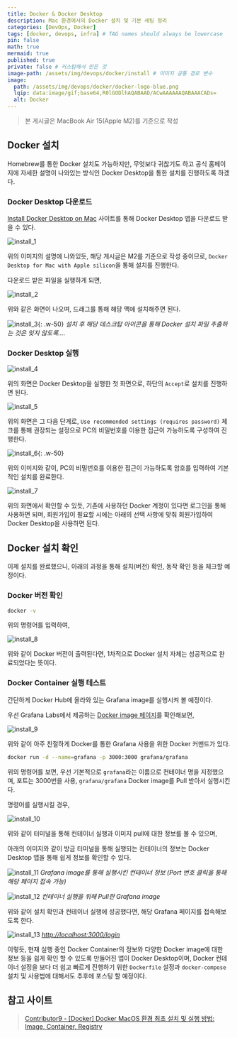 ```yaml
---
title: Docker & Docker Desktop
description: Mac 환경에서의 Docker 설치 및 기본 세팅 정리
categories: [DevOps, Docker]
tags: [docker, devops, infra] # TAG names should always be lowercase
pin: false
math: true
mermaid: true
published: true
private: false # 커스텀해서 만든 것
image-path: /assets/img/devops/docker/install # 이미지 공통 경로 변수
image:
  path: /assets/img/devops/docker/docker-logo-blue.png
  lqip: data:image/gif;base64,R0lGODlhAQABAAD/ACwAAAAAAQABAAACADs=
  alt: Docker
---
```


> 본 게시글은 MacBook Air 15(Apple M2)를 기준으로 작성

## Docker 설치

Homebrew를 통한 Docker 설치도 가능하지만, 무엇보다 귀찮기도 하고 공식 홈페이지에 자세한 설명이 나와있는 방식인 Docker Desktop을 통한 설치를 진행하도록 하겠다.

### Docker Desktop 다운로드

[Install Docker Desktop on Mac][docker_site] 사이트를 통해 Docker Desktop 앱을 다운로드 받을 수 있다.

![install_1][install_1]

위의 이미지의 설명에 나와있듯, 해당 게시글은 M2를 기준으로 작성 중이므로, `Docker Desktop for Mac with Apple silicon`을 통해 설치를 진행한다.

다운로드 받은 파일을 실행하게 되면,

![install_2][install_2]

위와 같은 화면이 나오며, 드래그를 통해 해당 맥에 설치해주면 된다.

![install_3][install_3]{: .w-50}
_설치 후 해당 데스크탑 아이콘을 통해 Docker 설치 파일 추출하는 것은 잊지 않도록...._

### Docker Desktop 실행

![install_4][install_4]

위의 화면은 Docker Desktop을 실행한 첫 화면으로, 하단의 `Accept`로 설치를 진행하면 된다.

![install_5][install_5]

위의 화면은 그 다음 단계로, `Use recommended settings (requires password)` 체크를 통해 권장되는 설정으로 PC의 비밀번호를 이용한 접근이 가능하도록 구성하여 진행한다.

![install_6][install_6]{: .w-50}

위의 이미지와 같이, PC의 비밀번호를 이용한 접근이 가능하도록 암호를 입력하여 기본적인 설치를 완료한다.

![install_7][install_7]

위의 화면에서 확인할 수 있듯, 기존에 사용하던 Docker 계정이 있다면 로그인을 통해 사용하면 되며, 회원가입이 필요할 시에는 아래의 선택 사항에 맞춰 회원가입하여 Docker Desktop을 사용하면 된다.

## Docker 설치 확인

이제 설치를 완료했으니, 아래의 과정을 통해 설치(버전) 확인, 동작 확인 등을 체크할 예정이다.

### Docker 버전 확인

```bash
docker -v
```

위의 명령어를 입력하여,

![install_8][install_8]

위와 같이 Docker 버전이 출력된다면, 1차적으로 Docker 설치 자체는 성공적으로 완료되었다는 뜻이다.

### Docker Container 실행 테스트

간단하게 Docker Hub에 올라와 있는 Grafana image를 실행시켜 볼 예정이다.

우선 Grafana Labs에서 제공하는 [Docker image 페이지][grafana-docker]를 확인해보면,

![install_9][install_9]

위와 같이 아주 친절하게 Docker를 통한 Grafana 사용을 위한 Docker 커맨드가 있다.

```bash
docker run -d --name=grafana -p 3000:3000 grafana/grafana
```

위의 명령어를 보면, 우선 기본적으로 `grafana`라는 이름으로 컨테이너 명을 지정했으며, 포트는 3000번을 사용, `grafana/grafana` Docker image를 Pull 받아서 실행시킨다.

명령어를 실행시킬 경우,

![install_10][install_10]

위와 같이 터미널을 통해 컨테이너 실행과 이미지 pull에 대한 정보를 볼 수 있으며,

아래의 이미지와 같이 방금 터미널을 통해 실행되는 컨테이너의 정보는 Docker Desktop 앱을 통해 쉽게 정보를 확인할 수 있다.

![install_11][install_11]
_Grafana image를 통해 실행시킨 컨테이너 정보 (Port 번호 클릭을 통해 해당 페이지 접속 가능)_

![install_12][install_12]
_컨테이너 실행을 위해 Pull한 Grafana image_

위와 같이 설치 확인과 컨테이너 실행에 성공했다면, 해당 Grafana 페이지를 접속해보도록 한다.

![install_13][install_13]
_[http://localhost:3000/login](http://localhost:3000/login)_

이렇듯, 현재 실행 중인 Docker Container의 정보와 다양한 Docker image에 대한 정보 등을 쉽게 확인 할 수 있도록 만들어진 앱이 Docker Desktop이며, Docker 컨테이너 설정을 보다 더 쉽고 빠르게 진행하기 위한 `Dockerfile` 설정과 `docker-compose` 설치 및 사용법에 대해서도 추후에 포스팅 할 예정이다.

## 참고 사이트

> [Contributor9 - [Docker] Docker MacOS 환경 최초 설치 및 실행 방법: Image, Container, Registry][ref_site_1]

<!-- 이미지 -->

[install_1]: {{page.image-path}}/install_1.png
[install_2]: {{page.image-path}}/install_2.png
[install_3]: {{page.image-path}}/install_3.png
[install_4]: {{page.image-path}}/install_4.png
[install_5]: {{page.image-path}}/install_5.png
[install_6]: {{page.image-path}}/install_6.png
[install_7]: {{page.image-path}}/install_7.png
[install_8]: {{page.image-path}}/install_8.png
[install_9]: {{page.image-path}}/install_9.png
[install_10]: {{page.image-path}}/install_10.png
[install_11]: {{page.image-path}}/install_11.png
[install_12]: {{page.image-path}}/install_12.png
[install_13]: {{page.image-path}}/install_13.png

<!-- 블로그 게시글 -->

[post-title]: {{site.url}}/posts/heap

<!-- 참고 사이트 -->

[ref_site_1]: https://adjh54.tistory.com/350
[docker_site]: https://docs.docker.com/desktop/setup/install/mac-install/
[grafana-docker]: https://hub.docker.com/r/grafana/grafana-oss
